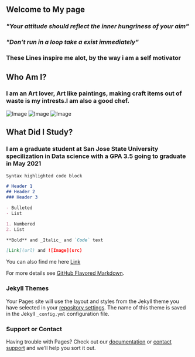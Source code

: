 ## Welcome to My page 

### _"Your attitude should reflect the inner hungriness of your aim"_

### _"Don’t run in a loop take a exist immediately"_

### These Lines inspire me alot, by the way i am a self motivator

## Who Am I?
###  I am an Art lover, Art like paintings, making craft items out of waste is my intrests.I am also a good chef.
![Image](https://classroomclipart.com/images/gallery/Clipart/Art_Supplies/TN_girl-with-a-paint-palette-and-brush.jpg) 
![Image](https://www.cityofcalabasas.com/events/library/crafts.jpg)
![Image](http://photos1.fotosearch.com/bthumb/CSP/CSP993/k15040323.jpg)



## What Did I Study?
### I am a graduate student at San Jose State University specilization in Data science with a GPA 3.5 going to graduate in May 2021




```markdown
Syntax highlighted code block

# Header 1
## Header 2
### Header 3

- Bulleted
- List

1. Numbered
2. List

**Bold** and _Italic_ and `Code` text

[Link](url) and ![Image](src)
```


You can also find me here [Link](https://www.linkedin.com/in/srilalitha-veerubhotla/)

For more details see [GitHub Flavored Markdown](https://guides.github.com/features/mastering-markdown/).

### Jekyll Themes

Your Pages site will use the layout and styles from the Jekyll theme you have selected in your [repository settings](https://github.com/srilalithaveerubhotla/srilalithav.github.io/settings). The name of this theme is saved in the Jekyll `_config.yml` configuration file.

### Support or Contact

Having trouble with Pages? Check out our [documentation](https://help.github.com/categories/github-pages-basics/) or [contact support](https://github.com/contact) and we’ll help you sort it out.
